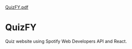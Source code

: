 [QuizFY.pdf](https://github.com/user-attachments/files/16949166/QuizFY.pdf)
# QuizFY
 Quiz website using Spotify Web Developers API and React.
